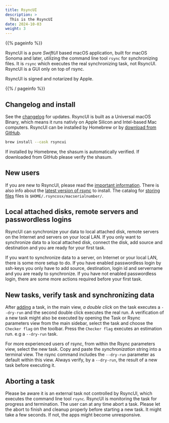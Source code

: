 ```yaml
---
title: RsyncUI
description: >
  This is the RsyncUI
date: 2024-10-03
weight: 3
---
```


{{% pageinfo %}}

RsyncUI is a pure *SwiftUI* based macOS application, built for macOS Sonoma and later, utilizing the command line tool `rsync` for synchronizing files. It is `rsync` which executes the real synchronizing task, not RsyncUI. RsyncUI is a GUI only on top of rsync.

RsyncUI is signed and notarized by Apple.

{{% / pageinfo %}}

## Changelog and install

See the [changelog](/post/changelog/) for updates. RsyncUI is built as a Universal macOS Binary, which means it runs nativly on Apple Silicon and Intel-based Mac computers.  RsyncUI can be installed by Homebrew or by [download from GitHub](https://github.com/rsyncOSX/RsyncUI/releases). 

```bash
brew install --cask rsyncui
```

If installed by Homebrew, the shasum is automatically verified. If downloaded from GitHub please verify the shasum.

## New users

If you are new to RsyncUI, please read the [important information](/post/important/). There is also info about the [latest version of rsync](/post/rsync/) to install. The catalog for [storing files](/post/configfiles/) files is `$HOME/.rsyncosx/macserialnumber/`.

##  Local attached disks, remote servers and passwordless logins

RsyncUI can synchronize your data to local attached disk, remote servers on the Internet and servers on your local LAN. If you only want to synchronize data to a local attached disk, connect the disk, add source and destination and you are ready for your first task. 

If you want to synchronize data to a server, on Internet or your local LAN, there is some more setup to do. If you have enabled passwordless login by ssh-keys you only have to add source, destination, login id and servername and you are ready to synchronize. If you have not enabled passwordless login, there are some more actions required before your first task.

## New tasks, verify task and synchronizing data

After  [adding](/post/addconfigurations/) a task, in the main view,  *a double click* on the task executes a `--dry-run` and the second double click executes the real run.  A verification of a new task might also be executed by opening the Task or Rsync parameters view from the main sidebar, select the task and choose the `Checker flag` on the toolbar. Press the `Checker flag` executes an estimation run. e.g a  `--dry-run` task.

For more experienced users of rsync, from within the Rsync parameters view, select the new task. Copy and paste the *synchronization* string into a terminal view. The rsync command includes the `--dry-run` parameter as default within this view. Always verify, by a `--dry-run`, the result of a new task before executing it.

## Aborting a task

Please be aware it is an external task not controlled by RsyncUI, which executes the command line tool `rsync`. RsyncUI is monitoring the task for progress and termination. The user can at any time abort a task. Please let the abort to finish and cleanup properly before starting a new task. It might take a few seconds. If not, the apps might become unresponsive.
